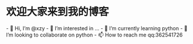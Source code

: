 # 欢迎大家来到我的博客
<head>
         <style type="text/css">
           body {
                background-image: url("https://i.niupic.com/images/2021/11/06/9FO3.jpg"); 
		background-repeat: no-repeat-y;
		background-size: cover;
                }
          </style>
</head>
<body>
</body>
- 👋 Hi, I’m @xzy
- 👀 I’m interested in ...
- 🌱 I’m currently learning python
- 💞️ I’m looking to collaborate on python
- 📫 How to reach me qq:362541726


